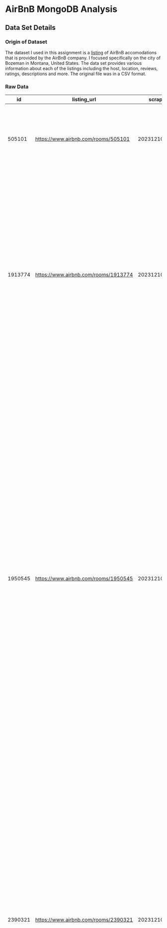 # AirBnB MongoDB Analysis

## Data Set Details

### Origin of Dataset
The dataset I used in this assignment is a [listing](https://insideairbnb.com/get-the-data/) of AirBnB accomodations that is provided by the AirBnB company. I focused specifically on the city of Bozeman in Montana, United States. The data set provides various information about each of the listings including the host, location, reviews, ratings, descriptions and more. The original file was in a CSV format.

### Raw Data
|id     |listing_url                         |scrape_id     |last_scraped|source     |name                                                         |description|neighborhood_overview                                                                                                                                                                                                                                                                                                                                                                                                                                                                                                                                                                                                                                                                                                                                                                                                                                                                                                                                                                                                                   |picture_url                                                                                                    |host_id |host_url                                  |host_name    |host_since|host_location    |host_about                                                                                                                                                                                                                                                                                                                                                                                                                                                                                                                                                                                                                                                                                                                                                                                                                                                                                                                                                                                                                                                                                                                                                                                                                                                                                                                                                                                                                                                                                                                                                                                                                                                                                                                                                                                                                                                                                                                                                                                                                                                                                                                                                                                                                                                                    |host_response_time|host_response_rate|host_acceptance_rate|host_is_superhost|host_thumbnail_url                                                                                                               |host_picture_url                                                                                                                    |host_neighbourhood|host_listings_count|host_total_listings_count|host_verifications              |host_has_profile_pic|host_identity_verified|neighbourhood                  |neighbourhood_cleansed|neighbourhood_group_cleansed|latitude|longitude |property_type       |room_type      |accommodates|bathrooms|bathrooms_text|bedrooms|beds|amenities|price  |minimum_nights|maximum_nights|minimum_minimum_nights|maximum_minimum_nights|minimum_maximum_nights|maximum_maximum_nights|minimum_nights_avg_ntm|maximum_nights_avg_ntm|calendar_updated|has_availability|availability_30|availability_60|availability_90|availability_365|calendar_last_scraped|number_of_reviews|number_of_reviews_ltm|number_of_reviews_l30d|first_review|last_review|review_scores_rating|review_scores_accuracy|review_scores_cleanliness|review_scores_checkin|review_scores_communication|review_scores_location|review_scores_value|license|instant_bookable|calculated_host_listings_count|calculated_host_listings_count_entire_homes|calculated_host_listings_count_private_rooms|calculated_host_listings_count_shared_rooms|reviews_per_month|
|-------|------------------------------------|--------------|------------|-----------|-------------------------------------------------------------|-----------|----------------------------------------------------------------------------------------------------------------------------------------------------------------------------------------------------------------------------------------------------------------------------------------------------------------------------------------------------------------------------------------------------------------------------------------------------------------------------------------------------------------------------------------------------------------------------------------------------------------------------------------------------------------------------------------------------------------------------------------------------------------------------------------------------------------------------------------------------------------------------------------------------------------------------------------------------------------------------------------------------------------------------------------|---------------------------------------------------------------------------------------------------------------|--------|------------------------------------------|-------------|----------|-----------------|------------------------------------------------------------------------------------------------------------------------------------------------------------------------------------------------------------------------------------------------------------------------------------------------------------------------------------------------------------------------------------------------------------------------------------------------------------------------------------------------------------------------------------------------------------------------------------------------------------------------------------------------------------------------------------------------------------------------------------------------------------------------------------------------------------------------------------------------------------------------------------------------------------------------------------------------------------------------------------------------------------------------------------------------------------------------------------------------------------------------------------------------------------------------------------------------------------------------------------------------------------------------------------------------------------------------------------------------------------------------------------------------------------------------------------------------------------------------------------------------------------------------------------------------------------------------------------------------------------------------------------------------------------------------------------------------------------------------------------------------------------------------------------------------------------------------------------------------------------------------------------------------------------------------------------------------------------------------------------------------------------------------------------------------------------------------------------------------------------------------------------------------------------------------------------------------------------------------------------------------------------------------------|------------------|------------------|--------------------|-----------------|---------------------------------------------------------------------------------------------------------------------------------|------------------------------------------------------------------------------------------------------------------------------------|------------------|-------------------|-------------------------|--------------------------------|--------------------|----------------------|-------------------------------|----------------------|----------------------------|--------|----------|--------------------|---------------|------------|---------|--------------|--------|----|---------|-------|--------------|--------------|----------------------|----------------------|----------------------|----------------------|----------------------|----------------------|----------------|----------------|---------------|---------------|---------------|----------------|---------------------|-----------------|---------------------|----------------------|------------|-----------|--------------------|----------------------|-------------------------|---------------------|---------------------------|----------------------|-------------------|-------|----------------|------------------------------|-------------------------------------------|--------------------------------------------|-------------------------------------------|-----------------|
|505101 |https://www.airbnb.com/rooms/505101 |20231210055146|2023-12-10  |city scrape|Home in Bozeman · ★4.97 · 2 bedrooms · 2 beds · 2 baths      |           |It is close to everything. Older neighborhood with mature trees, I think it is one of the nicest avenues in Bozeman.<br />*Lots of construction in the neighborhood summer of 2023 road North of our block, and house next door is being renovated.                                                                                                                                                                                                                                                                                                                                                                                                                                                                                                                                                                                                                                                                                                                                                                                     |https://a0.muscache.com/pictures/6561696/fd37ec8a_original.jpg                                                 |2490712 |https://www.airbnb.com/users/show/2490712 |Stacie       |2012-05-29|Bozeman, MT      | I love my home and love sharing it.                                                                                                                                                                                                                                                                                                                                                                                                                                                                                                                                                                                                                                                                                                                                                                                                                                                                                                                                                                                                                                                                                                                                                                                                                                                                                                                                                                                                                                                                                                                                                                                                                                                                                                                                                                                                                                                                                                                                                                                                                                                                                                                                                                                                                                          |within a few hours|100%              |100%                |t                |https://a0.muscache.com/im/pictures/user/c408e566-8584-4825-bb2f-5009d19259c4.jpg?aki_policy=profile_small                       |https://a0.muscache.com/im/pictures/user/c408e566-8584-4825-bb2f-5009d19259c4.jpg?aki_policy=profile_x_medium                       |                  |1                  |1                        |['email', 'phone']              |t                   |t                     |Bozeman, Montana, United States|Bozeman               |                            |45.67934|-111.04756|Entire home         |Entire home/apt|4           |         |2 baths       |        |2   |[]       |$160.00|3             |14            |3                     |3                     |14                    |14                    |3.0                   |14.0                  |                |t               |0              |0              |0              |0               |2023-12-10           |234              |33                   |1                     |2012-09-03  |2023-11-18 |4.97                |4.95                  |4.97                     |4.99                 |4.98                       |4.98                  |4.9                |       |f               |1                             |1                                          |0                                           |0                                          |1.71             |
|1913774|https://www.airbnb.com/rooms/1913774|20231210055146|2023-12-10  |city scrape|Guesthouse in Bozeman · ★4.97 · 1 bedroom · 1 bed · 1 bath   |           |                                                                                                                                                                                                                                                                                                                                                                                                                                                                                                                                                                                                                                                                                                                                                                                                                                                                                                                                                                                                                                        |https://a0.muscache.com/pictures/9048a384-f2a5-408c-9f89-c2a9f9f87381.jpg                                      |9892898 |https://www.airbnb.com/users/show/9892898 |Brian        |2013-11-08|Bozeman, MT      |I'm a born and raised Montanan. I've done some traveling around the world and I just couldn't leave "The Last Best Place". I am a designer at A&E Design, a local Architecture and Design Firm.   I live in the main house of the property with my black lab mix 'River'.  We spend a lot of our time outside on the river, slopes, hunting, camping, or hanging out in Historic Downtown Bozeman.   We look forward to accommodating you and your adventure to this great town.                                                                                                                                                                                                                                                                                                                                                                                                                                                                                                                                                                                                                                                                                                                                                                                                                                                                                                                                                                                                                                                                                                                                                                                                                                                                                                                                                                                                                                                                                                                                                                                                                                                                                                                                                                                              |within an hour    |100%              |100%                |t                |https://a0.muscache.com/im/pictures/user/0c0127f3-b094-4e00-9475-856b88234808.jpg?aki_policy=profile_small                       |https://a0.muscache.com/im/pictures/user/0c0127f3-b094-4e00-9475-856b88234808.jpg?aki_policy=profile_x_medium                       |                  |1                  |1                        |['email', 'phone', 'work_email']|t                   |t                     |                               |Bozeman               |                            |45.68422|-111.03839|Entire guesthouse   |Entire home/apt|2           |         |1 bath        |        |1   |[]       |$139.00|3             |1125          |2                     |3                     |1125                  |1125                  |2.7                   |1125.0                |                |t               |0              |0              |0              |0               |2023-12-10           |454              |74                   |3                     |2013-11-22  |2023-12-02 |4.97                |4.98                  |4.96                     |4.99                 |4.99                       |4.92                  |4.94               |       |f               |1                             |1                                          |0                                           |0                                          |3.71             |
|1950545|https://www.airbnb.com/rooms/1950545|20231210055146|2023-12-10  |city scrape|Home in Bozeman · ★4.74 · 1 bedroom · 2 beds · 1.5 baths     |           |This is a great neighborhood - it's a nice, short, walk to downtown or a number of neighborhood attractions such as an excellent Italian bakery and coffee shop.  Great atmosphere and high quality offerings!                                                                                                                                                                                                                                                                                                                                                                                                                                                                                                                                                                                                                                                                                                                                                                                                                          |https://a0.muscache.com/pictures/prohost-api/Hosting-1950545/original/7bb592c9-fd9a-4425-ad37-ebb956a93a4b.jpeg|8224408 |https://www.airbnb.com/users/show/8224408 |Paul         |2013-08-17|Bozeman, MT      |I started Bozeman Cottage Vacation Rentals in 1998 which has now grown to 17 properties, mostly within walking distance from downtown Bozeman. I also work in renewable energy - solar thermal, permaculture, electric bikes, and biofuels - and strive to keep Bozeman Cottage low impact.  I stock the houses with non-toxic body products and cleaners, and are as efficient as possible with heating and cooling.  I also run a bicycle rental business so you can easily and affordably see Bozeman on 2-wheels!  Note: I manage a few different guest houses and reviews are shown collectively for all places. The few reservations that had to be cancelled over the years were mostly due to date conflicts when calendars failed to update automatically. The July 2016 reservation was cancelled when the guests revealed that they had two cats after using autobook, for which Airbnb charged me 100, so unfortunately I no longer use autobook.                                                                                                                                                                                                                                                                                                                                                                                                                                                                                                                                                                                                                                                                                                                                                                                                                                                                                                                                                                                                                                                                                                                                                                                                                                                                                                                 |within an hour    |100%              |100%                |t                |https://a0.muscache.com/im/pictures/user/f9efc11c-1d61-4d59-9536-629dd2ddd084.jpg?aki_policy=profile_small                       |https://a0.muscache.com/im/pictures/user/f9efc11c-1d61-4d59-9536-629dd2ddd084.jpg?aki_policy=profile_x_medium                       |                  |24                 |36                       |['email', 'phone']              |t                   |t                     |Bozeman, Montana, United States|Bozeman               |                            |45.68563|-111.03118|Entire home         |Entire home/apt|4           |         |1.5 baths     |        |2   |[]       |$198.00|3             |30            |4                     |7                     |30                    |30                    |4.9                   |30.0                  |                |t               |30             |53             |75             |332             |2023-12-10           |35               |2                    |0                     |2014-05-27  |2023-09-02 |4.74                |4.89                  |4.8                      |4.94                 |4.97                       |4.97                  |4.68               |       |f               |22                            |22                                         |0                                           |0                                          |0.30             |
|2390321|https://www.airbnb.com/rooms/2390321|20231210055146|2023-12-10  |city scrape|Rental unit in Bozeman · ★4.95 · 1 bedroom · 1 bed · 1 bath  |           |I love that it is 2 blocks from the heart of downtown Bozeman where you will find a wonderful assortment of shops, restaurants, the city library, walking trails, and a park. A walking trail start just 1 block south that will take you by fields, wooded areas, creeks, and  a duck pond.  It is four blocks to the city library and one block to Bogert Park and the outdoor city pool.  Being a native of this area, I will be able to help you match your preferences regarding restaurants, activities, etc. to the huge array of options.  <br /><br />Bozeman and the surrounding area has so much to offer:  1.5 hours to Yellowstone Park, unending hiking and cross country ski trails, two top notch downhill ski areas with a total of 24 lifts and 222 named runs, world class fishing, golfing, everything from amazing sushi to one of the best steaks you will ever eat, great little shops with unique items, amazing chocolates and caramels made locally, the best shoe store ever, majestic mountains all around a|https://a0.muscache.com/pictures/31808170/767c0192_original.jpg                                                |7849959 |https://www.airbnb.com/users/show/7849959 |Irene        |2013-07-31|Bozeman, MT      |I have lived in or near Bozeman all of my life.  I purchased this home several years ago and raised my three children here and now that they are off on their own adventures, I would love to share this home with you and all this amazing area has to offer.                                                                                                                                                                                                                                                                                                                                                                                                                                                                                                                                                                                                                                                                                                                                                                                                                                                                                                                                                                                                                                                                                                                                                                                                                                                                                                                                                                                                                                                                                                                                                                                                                                                                                                                                                                                                                                                                                                                                                                                                                |within an hour    |100%              |100%                |f                |https://a0.muscache.com/im/users/7849959/profile_pic/1392311847/original.jpg?aki_policy=profile_small                            |https://a0.muscache.com/im/users/7849959/profile_pic/1392311847/original.jpg?aki_policy=profile_x_medium                            |                  |2                  |2                        |['email', 'phone']              |t                   |f                     |Bozeman, Montana, United States|Bozeman               |                            |45.67434|-111.0333 |Entire rental unit  |Entire home/apt|2           |         |1 bath        |        |1   |[]       |$150.00|3             |3             |3                     |3                     |3                     |3                     |3.0                   |3.0                   |                |t               |27             |54             |81             |170             |2023-12-10           |44               |4                    |1                     |2016-05-09  |2023-11-12 |4.95                |5.0                   |5.0                      |5.0                  |4.98                       |5.0                   |4.7                |       |t               |2                             |2                                          |0                                           |0                                          |0.48             |
|2536175|https://www.airbnb.com/rooms/2536175|20231210055146|2023-12-10  |city scrape|Home in Bozeman · ★4.77 · 3 bedrooms · 3 beds · 2 baths      |           |Great neighborhood, close to parks, campus, great restaurants and bars! Quiet, yet centrally located. If you're planning on staying in town there is no need to rent a car.                                                                                                                                                                                                                                                                                                                                                                                                                                                                                                                                                                                                                                                                                                                                                                                                                                                             |https://a0.muscache.com/pictures/85225380/273d21ea_original.jpg                                                |8287259 |https://www.airbnb.com/users/show/8287259 |Kris And Alex|2013-08-20|Livingston, MT   |We have been traveling with Airbnb for the past 6 years and have been hosts ourselves for the past 4. We love the experience of staying in a home and getting familiar with a neighborhood when we travel and we are happy to pass that experience along to our guests.  We reside in Livingston, Montana where we spend our free time floating the rivers, fishing and camping in the summers and skiing at nearby Bridger Bowl in the winter.  We prefer our privacy and independence when we travel but are always open to local tips and suggestions and we are happy to give you the same when you come to Montana. We are both local business owners who have a combined 30+ years in the area. We are more than happy to share any knowledge of the area that we have with you. Please ask!                                                                                                                                                                                                                                                                                                                                                                                                                                                                                                                                                                                                                                                                                                                                                                                                                                                                                                                                                                                                                                                                                                                                                                                                                                                                                                                                                                                                                                                                            |within an hour    |100%              |97%                 |f                |https://a0.muscache.com/im/pictures/user/9fc2f024-55fa-4a30-9d0c-8bf1afb012e2.jpg?aki_policy=profile_small                       |https://a0.muscache.com/im/pictures/user/9fc2f024-55fa-4a30-9d0c-8bf1afb012e2.jpg?aki_policy=profile_x_medium                       |                  |2                  |2                        |['email', 'phone']              |t                   |t                     |Bozeman, Montana, United States|Bozeman               |                            |45.66473|-111.03977|Entire home         |Entire home/apt|6           |         |2 baths       |        |3   |[]       |$160.00|3             |31            |3                     |3                     |31                    |31                    |3.0                   |31.0                  |                |t               |0              |0              |0              |0               |2023-12-10           |271              |33                   |3                     |2014-07-01  |2023-11-25 |4.77                |4.87                  |4.75                     |4.91                 |4.83                       |4.88                  |4.72               |       |f               |1                             |1                                          |0                                           |0                                          |2.36             |
|2839082|https://www.airbnb.com/rooms/2839082|20231210055146|2023-12-10  |city scrape|Home in Bozeman · ★4.97 · 2 bedrooms · 2 beds · 1 bath       |           |Walking distance to downtown, Petes hill, Bogart park farmers market and ice rink. Both Koch and Lindley are not through streets making this quite but still in the heart of downtown. Wonderful neighbors with a true sense of community                                                                                                                                                                                                                                                                                                                                                                                                                                                                                                                                                                                                                                                                                                                                                                                               |https://a0.muscache.com/pictures/61289180-8ba0-4dcb-8800-f81712c5dd58.jpg                                      |1577112 |https://www.airbnb.com/users/show/1577112 |Zack         |2012-01-07|Bozeman, MT      |I'm originally from Colorado and calling Bozeman Montana my home for the last 16 years.  My passions are skiing, fishing, camping, biking, live music and anything outdoors.  I am happy to share my home with respectful guest. The community here is amazing and I hope you get a taste of the quite, old bozeman.  I hope the location and space of my house serves as a home base for your time in Montana.                                                                                                                                                                                                                                                                                                                                                                                                                                                                                                                                                                                                                                                                                                                                                                                                                                                                                                                                                                                                                                                                                                                                                                                                                                                                                                                                                                                                                                                                                                                                                                                                                                                                                                                                                                                                                                                               |N/A               |N/A               |67%                 |f                |https://a0.muscache.com/im/pictures/user/ca568c93-83e7-4de2-970f-5cb184fc2cec.jpg?aki_policy=profile_small                       |https://a0.muscache.com/im/pictures/user/ca568c93-83e7-4de2-970f-5cb184fc2cec.jpg?aki_policy=profile_x_medium                       |                  |1                  |1                        |['email', 'phone']              |t                   |t                     |Bozeman, Montana, United States|Bozeman               |                            |45.6757 |-111.03284|Entire home         |Entire home/apt|4           |         |1 bath        |        |2   |[]       |$650.00|3             |55            |3                     |3                     |55                    |55                    |3.0                   |55.0                  |                |t               |0              |0              |0              |0               |2023-12-10           |66               |3                    |0                     |2015-12-16  |2023-08-22 |4.97                |4.94                  |4.99                     |4.98                 |5.0                        |5.0                   |4.73               |       |f               |1                             |1                                          |0                                           |0                                          |0.68             |
|2968623|https://www.airbnb.com/rooms/2968623|20231210055146|2023-12-10  |city scrape|Guesthouse in Bozeman · ★4.94 · 1 bedroom · 1 bed · 1 bath   |           |At the cottage you are a few blocks from MSU campus, Joe's Parkway Grocery, Pickle Barrel sandwiches AND Ice Cream shop, 2 coffee shops, and the AWESOME Columbo Pizza place. Neighborhood parks - Cooper Park and Southside Park- are also a few blocks away.                                                                                                                                                                                                                                                                                                                                                                                                                                                                                                                                                                                                                                                                                                                                                                          |https://a0.muscache.com/pictures/miso/Hosting-2968623/original/4ff94439-0639-42a4-821f-524006c1116e.jpeg       |15146634|https://www.airbnb.com/users/show/15146634|Frances      |2014-05-05|Bozeman, MT      |I am a mother of 2 who enjoys to cook and play outside. I love my neighborhood and would not want to live anywhere else in Bozeman- and trust me I have looked but this is the place for me!  Both my husband and I are from the East coast and travel back as often as possible.  I love the warm season here and my husband loves the cold-you will get plenty of input from us if you need suggestions on what to do.                                                                                                                                                                                                                                                                                                                                                                                                                                                                                                                                                                                                                                                                                                                                                                                                                                                                                                                                                                                                                                                                                                                                                                                                                                                                                                                                                                                                                                                                                                                                                                                                                                                                                                                                                                                                                                                      |within an hour    |100%              |77%                 |t                |https://a0.muscache.com/im/pictures/user/f58665cd-b17c-4580-9b1a-c2ac4e4b4c83.jpg?aki_policy=profile_small                       |https://a0.muscache.com/im/pictures/user/f58665cd-b17c-4580-9b1a-c2ac4e4b4c83.jpg?aki_policy=profile_x_medium                       |                  |2                  |2                        |['email', 'phone']              |t                   |t                     |Bozeman, Montana, United States|Bozeman               |                            |45.67241|-111.04913|Entire guesthouse   |Entire home/apt|4           |         |1 bath        |        |1   |[]       |$125.00|2             |1125          |2                     |2                     |1125                  |1125                  |2.0                   |1125.0                |                |t               |9              |33             |33             |93              |2023-12-10           |175              |11                   |0                     |2015-07-22  |2023-10-23 |4.94                |4.94                  |4.82                     |4.98                 |4.98                       |4.94                  |4.88               |       |f               |1                             |1                                          |0                                           |0                                          |1.71             |
|3372306|https://www.airbnb.com/rooms/3372306|20231210055146|2023-12-10  |city scrape|Home in Bozeman · ★4.88 · 2 bedrooms · 2 beds · 1 bath       |           |Great location! Only a few blocks walking distance to Main Street. I'd be happy to give you restaurant, bar and cafe recommendations. Bridger Bowl ski resort is 15 miles up the road, and Big Sky ski resort is about an hour away. Lots of hiking, biking and rivers to enjoy around Bozeman. The north entrance to Yellowstone National Park is around 1 1/2 hours away.                                                                                                                                                                                                                                                                                                                                                                                                                                                                                                                                                                                                                                                             |https://a0.muscache.com/pictures/miso/Hosting-3372306/original/d4d26f47-c4f6-4bda-9b6d-0e35e5a48dd7.jpeg       |190138  |https://www.airbnb.com/users/show/190138  |Anna         |2010-08-03|San Francisco, CA|Avid cyclist, horse rider and skier. Favorite travel destinations: Costa Rica, Scandinavia, France, Italy, and the Rocky Mountains.                                                                                                                                                                                                                                                                                                                                                                                                                                                                                                                                                                                                                                                                                                                                                                                                                                                                                                                                                                                                                                                                                                                                                                                                                                                                                                                                                                                                                                                                                                                                                                                                                                                                                                                                                                                                                                                                                                                                                                                                                                                                                                                                           |N/A               |N/A               |100%                |f                |https://a0.muscache.com/im/users/190138/profile_pic/1403222766/original.jpg?aki_policy=profile_small                             |https://a0.muscache.com/im/users/190138/profile_pic/1403222766/original.jpg?aki_policy=profile_x_medium                             |Ashbury Heights   |2                  |3                        |['email', 'phone']              |t                   |t                     |Bozeman, Montana, United States|Bozeman               |                            |45.68444|-111.04357|Entire home         |Entire home/apt|4           |         |1 bath        |        |2   |[]       |$199.00|30            |1125          |28                    |30                    |1125                  |1125                  |29.8                  |1125.0                |                |t               |0              |0              |0              |213             |2023-12-10           |67               |0                    |0                     |2014-09-13  |2019-05-27 |4.88                |4.99                  |4.91                     |4.95                 |4.97                       |4.97                  |4.88               |       |f               |1                             |1                                          |0                                           |0                                          |0.60             |
|4008507|https://www.airbnb.com/rooms/4008507|20231210055146|2023-12-10  |city scrape|Guest suite in Bozeman · ★4.99 · 1 bedroom · 2 beds · 1 bath |           |The Southside of Bozeman is the main historic district. It is composed of safe, and friendly neighborhoods lined with mature trees, and an eclectic array of architecture. From our home, it is only a few minute walk to MSU, a short bike ride or walk to the historic downtown. And just two blocks from our home is Bozeman's Southside Park, with a play ground for kids, plus tennis/pickle ball courts, and in the winter,  an ice skating rink.                                                                                                                                                                                                                                                                                                                                                                                                                                                                                                                                                                                 |https://a0.muscache.com/pictures/50407833/6450630b_original.jpg                                                |20738079|https://www.airbnb.com/users/show/20738079|Lori         |2014-08-30|Bozeman, MT      |We found our home with a promise of rhubarb pies . . .   Here is the back story to that rather strange sounding statement. My husband is from Alaska but went to dental school in San Francisco, where we met. He knew he had to get back to the mountains - so we spent the late 1990's searching for our "forever" college/mountain town. Our first visit to Bozeman and we knew it would be our future community - but the search for the "forever" home proved more difficult.   Eventually, we placed notes on the doors of our favorite Bozeman homes, promising 20 years of rhubarb pies to anyone who led us to our forever home. Jane, the sweet grandmother who owned this 1920's  former sorority house responded, saying she had a rhubarb plant in the backyard and wanted to sell to a young family who would take good care of the place - and the rest is history.   The summer of 2020 we will deliver our 20th rhubarb pie to Jane!   Here are a few other details you might want to know about your potential host (Website hidden by Airbnb) taught culture related courses (e.g. "The Cultural Dimensions of International Business" & "Film, Photos & Culture: A Global Perspective") at Montana State University for about 15 years until I retired in 2020. My husband, Scott, daughter, Sumner and I were part-time ski instructors at Big Sky in the past, but now just ski for fun.  Scott is an avid bike rider, and even completed the 2,500+ mile "Great Divide Mountain Bike Ride" in the fall of 2016. Which means he rode from Banff, Canada to Mexico, on a mountain bike. He did it over a series of week-long segments - camping out along the way. When he is not riding he works doing dentistry here in Bozeman.   Sumner studied "Global Health & Education" at Colorado College, and graduated in 2018. She nordic and Alpine skis, runs and climbs and is now in medical school at the University of Washington.   Sumner's pup, Magnolia is a Bernedoodle. She is very friendly - but a bit shy at first.  She might bark - and also wag her tail - the 1st time she see's you but once you've been introduced she warms up quickly.  We are looking forward to hosting you, and hope you have a great experience here in Bozeman! |within an hour    |100%              |100%                |t                |https://a0.muscache.com/im/users/20738079/profile_pic/1434177122/original.jpg?aki_policy=profile_small                           |https://a0.muscache.com/im/users/20738079/profile_pic/1434177122/original.jpg?aki_policy=profile_x_medium                           |                  |1                  |2                        |['email', 'phone', 'work_email']|t                   |t                     |Bozeman, Montana, United States|Bozeman               |                            |45.66932|-111.04256|Entire guest suite  |Entire home/apt|3           |         |1 bath        |        |2   |[]       |$194.00|1             |1125          |1                     |1                     |1125                  |1125                  |1.0                   |1125.0                |                |t               |0              |0              |0              |0               |2023-12-10           |223              |46                   |2                     |2015-06-14  |2023-12-03 |4.99                |5.0                   |4.97                     |5.0                  |4.99                       |5.0                   |4.94               |       |f               |1                             |1                                          |0                                           |0                                          |2.16             |
|4116964|https://www.airbnb.com/rooms/4116964|20231210055146|2023-12-10  |city scrape|Home in Bozeman · ★4.86 · 1 bedroom · 2 beds · 1 private bath|           |Our house is surrounded by some great trails that hook up with fun xc skiing courses and also great for biking, walking and running. <br />-Great views. <br />-Our neighborhood is affectionately called the “Tree Streets” where most of the trees are bigger than the homes.                                                                                                                                                                                                                                                                                                                                                                                                                                                                                                                                                                                                                                                                                                                                                         |https://a0.muscache.com/pictures/51756766/cbf3caa7_original.jpg                                                |7722453 |https://www.airbnb.com/users/show/7722453 |Rachel       |2013-07-25|Bozeman, MT      |I’ve been enjoying the MAGICAL  outdoors from the mountains to the ocean all of my life.   Bozeman usually has beautiful weather, with too many summer activities to list from biking hiking kitesurfing you name it!…winter skiing both downhill + xc are some of the best in the world. The fishing is phenomenal, the people amazingly friendly + the town of Bozeman has so much to offer..Come play in the outdoors!  Happy to make some great suggestions!                                                                                                                                                                                                                                                                                                                                                                                                                                                                                                                                                                                                                                                                                                                                                                                                                                                                                                                                                                                                                                                                                                                                                                                                                                                                                                                                                                                                                                                                                                                                                                                                                                                                                                                                                                                                              |N/A               |N/A               |100%                |t                |https://a0.muscache.com/im/pictures/user/User-7722453/original/049e9f5d-b968-485b-be3c-de0dc93eb321.jpeg?aki_policy=profile_small|https://a0.muscache.com/im/pictures/user/User-7722453/original/049e9f5d-b968-485b-be3c-de0dc93eb321.jpeg?aki_policy=profile_x_medium|                  |3                  |6                        |['email', 'phone']              |t                   |t                     |Bozeman, Montana, United States|Bozeman               |                            |45.65921|-111.01598|Private room in home|Private room   |1           |         |1 private bath|        |2   |[]       |$91.00 |5             |20            |5                     |5                     |1125                  |1125                  |5.0                   |1125.0                |                |t               |30             |60             |89             |89              |2023-12-10           |70               |2                    |0                     |2014-10-08  |2023-05-31 |4.86                |4.94                  |4.91                     |4.9                  |4.87                       |4.97                  |4.9                |       |f               |3                             |1                                          |2                                           |0                                          |0.63             |
|4134363|https://www.airbnb.com/rooms/4134363|20231210055146|2023-12-10  |city scrape|Place to stay in Bozeman · ★4.92 · 1 bedroom · 2 beds · 1 bath|           |We think our neighborhood is the nicest in Bozeman. Here is where you will find most of the town's historic homes, including the Story Mansion just one block away. There is a wonderful, friendly atmosphere with a mix of locals, transplant families, and university students who all live in Bozeman for the amazing quality of life and accessibility to the incredible array of outdoor activities and beauty. MSU and downtown are each less than 10 minutes by foot. Hiking and biking trails are close by.                                                                                                                                                                                                                                                                                                                                                                                                                                                                                                                     |https://a0.muscache.com/pictures/miso/Hosting-4134363/original/02b0cbb6-3f42-4a61-9a18-c0f55c35bd48.jpeg       |21447984|https://www.airbnb.com/users/show/21447984|Sharon       |2014-09-17|Bozeman, MT      |I have had my home and cottage in Bozeman for over 20 years. During that time our family lived abroad in Lugano, Switzerland, and then Surrey, England for over 9 years, returning to our home once or twice a year to stay in touch with lovely Bozeman and our wonderful local friends. We are originally from Connecticut and have lots of family there that we visit regularly. I’ve been back in Bozeman full time for about 8 years and love all the many activities MT has to offer including skiing, snow shoeing, hiking, cycling, camping, tennis, pickleball, yoga  and so much more.   I have two sons, one who graduated from the US Naval Academy Annapolis and is now a Marine Officer stationed at Camp Lejeune in North Carolina. The other graduated from University College London, England Medical School and is currently working as a doctor in London and is a competitive rower.   I’m busy managing my rental properties located on the edge of the MSU campus and our lovely Yellow Dogs guest Cottage along with working as a Property Manager for others.   Our Yellow Dogs are named Rumo & Tater.  You will occasionally see them playing and chasing balls in the fenced in backyard.                                                                                                                                                                                                                                                                                                                                                                                                                                                                                                                                                                                                                                                                                                                                                                                                                                                                                                                                                                                                                                                          |within an hour    |100%              |95%                 |t                |https://a0.muscache.com/im/pictures/user/ada6c22f-fdc9-447e-99f8-c1adb5ff0937.jpg?aki_policy=profile_small                       |https://a0.muscache.com/im/pictures/user/ada6c22f-fdc9-447e-99f8-c1adb5ff0937.jpg?aki_policy=profile_x_medium                       |                  |3                  |3                        |['email', 'phone']              |t                   |t                     |Bozeman, Montana, United States|Bozeman               |                            |45.67114|-111.04041|Entire place        |Entire home/apt|3           |         |1 bath        |        |2   |[]       |$265.00|4             |120           |4                     |4                     |1125                  |1125                  |4.0                   |1125.0                |                |t               |30             |60             |90             |179             |2023-12-10           |87               |7                    |0                     |2014-11-15  |2023-10-17 |4.92                |4.85                  |4.93                     |4.99                 |5.0                        |4.96                  |4.87               |       |f               |3                             |3                                          |0                                           |0                                          |0.79             |
|4407200|https://www.airbnb.com/rooms/4407200|20231210055146|2023-12-10  |city scrape|Townhouse in Bozeman · ★4.67 · 3 bedrooms · 5 beds · 2 baths |           |On the golf course and ski/in/out for Nordic Skiing. Nice trails on the golf course!                                                                                                                                                                                                                                                                                                                                                                                                                                                                                                                                                                                                                                                                                                                                                                                                                                                                                                                                                    |https://a0.muscache.com/pictures/55353052/ff8d5641_original.jpg                                                |22877888|https://www.airbnb.com/users/show/22877888|Shaun & Nathalie|2014-10-23|Bozeman, MT      | Our story is pretty unusual, one Hawaiian girl living on Maui met this cowboy from Montana and they got married...                                                                                                                                                                                                                                                                                                                                                                                                                                                                                                                                                                                                                                                                                                                                                                                                                                                                                                                                                                                                                                                                                                                                                                                                                                                                                                                                                                                                                                                                                                                                                                                                                                                                                                                                                                                                                                                                                                                                                                                                                                                                                                                                                           |within an hour    |100%              |92%                 |f                |https://a0.muscache.com/im/users/22877888/profile_pic/1416678351/original.jpg?aki_policy=profile_small                           |https://a0.muscache.com/im/users/22877888/profile_pic/1416678351/original.jpg?aki_policy=profile_x_medium                           |                  |2                  |7                        |['email', 'phone']              |t                   |f                     |Bozeman, Montana, United States|Bozeman               |                            |45.73038|-111.06779|Entire townhouse    |Entire home/apt|7           |         |2 baths       |        |5   |[]       |$213.00|2             |1125          |2                     |2                     |1125                  |1125                  |2.0                   |1125.0                |                |t               |0              |0              |0              |0               |2023-12-10           |146              |17                   |0                     |2014-11-16  |2023-10-23 |4.67                |4.75                  |4.65                     |4.87                 |4.69                       |4.83                  |4.67               |       |t               |1                             |1                                          |0                                           |0                                          |1.32             |
|4778710|https://www.airbnb.com/rooms/4778710|20231210055146|2023-12-10  |previous scrape|Home in Bozeman · 3 bedrooms · 2 beds · 2 baths              |           |This is a very family friendly neighborhood with walking trails throughout. Harvest Creek  is  known for it's convenient location,  pristine  houses,  manicured lawns, trees & walking trails.                                                                                                                                                                                                                                                                                                                                                                                                                                                                                                                                                                                                                                                                                                                                                                                                                                         |https://a0.muscache.com/pictures/60005791/71490f69_original.jpg                                                |14101343|https://www.airbnb.com/users/show/14101343|Steve & Ellie|2014-04-09|Destin, FL       |My husband and I are an active retired couple that enjoy traveling & doing primarily "staycations".  We  decided two years into retirement instead of staying in (Hidden by Airbnb) ’s to turn houses we purchased in Bozeman, Montana (our favorite place)  and Columbia , Missouri into (Hidden by Airbnb) ’s.  We love the lifestyle of living close to our families who are in different states and then renting our houses to people that need short term rentals.  We set our houses up with our guests in mind which simplifies and streamlines our living as well. We have met absolutely wonderful people along this 10 year journey and love the lifestyle. We enjoy hiking, biking, kayaking, fishing, watercolor and most of all hanging out with family.  We try to live by the motto  "treat others as you would have them treat you" and generally all else falls in place.                                                                                                                                                                                                                                                                                                                                                                                                                                                                                                                                                                                                                                                                                                                                                                                                                                                                                                                                                                                                                                                                                                                                                                                                                                                                                                                                                                                    |N/A               |N/A               |0%                  |f                |https://a0.muscache.com/im/users/14101343/profile_pic/1418152053/original.jpg?aki_policy=profile_small                           |https://a0.muscache.com/im/users/14101343/profile_pic/1418152053/original.jpg?aki_policy=profile_x_medium                           |                  |2                  |9                        |['email', 'phone']              |t                   |t                     |Bozeman, Montana, United States|Bozeman               |                            |45.68605|-111.07734|Entire home         |Entire home/apt|4           |         |2 baths       |        |2   |[]       |$139.00|3             |182           |3                     |3                     |182                   |182                   |3.0                   |182.0                 |                |t               |1              |1              |1              |1               |2023-12-10           |0                |0                    |0                     |            |           |                    |                      |                         |                     |                           |                      |                   |       |f               |1                             |1                                          |0                                           |0                                          |                 |
|6662056|https://www.airbnb.com/rooms/6662056|20231210055146|2023-12-10  |city scrape|Home in Bozeman · ★4.82 · 4 bedrooms · 5 beds · 2.5 baths    |           |Whether you are an outdoor enthusiast, enjoy strolling the historic street of downtown Bozeman or visiting the Gallatin Valley on business - this is your home away from home.  You will be within walking distance to the thriving downtown area with many restaurants, coffee shops, salons, boutiques, cultural venues, Montana State University,and the world famous Museum of the Rockies.  There are miles of hiking, biking, and cross country trails located just blocks away. Recreation begins with the breathtaking views of the Bridger Mountains and Hyalite Recreation Area that are displayed out of the dinning and living room windows.  Burke Park,  40 acres of non fenced beauty where endless miles of trails weave through, is right around the corner.  This area features Peet's Hill which is a great place to close the day out watching the sunset with views of Bozeman.   Single track trails continue across Highland Blvd and follow Kagy Road to ‘Painted Hills Trail’.  <br /> Within minutes from this|https://a0.muscache.com/pictures/84000631/402c80de_original.jpg                                                |34871220|https://www.airbnb.com/users/show/34871220|Ehson        |2015-06-02|Bozeman, MT      |State licensed property manager.                                                                                                                                                                                                                                                                                                                                                                                                                                                                                                                                                                                                                                                                                                                                                                                                                                                                                                                                                                                                                                                                                                                                                                                                                                                                                                                                                                                                                                                                                                                                                                                                                                                                                                                                                                                                                                                                                                                                                                                                                                                                                                                                                                                                                                              |within a few hours|100%              |100%                |f                |https://a0.muscache.com/im/pictures/user/c0d5696f-01e3-47ab-a65a-083942afd0b0.jpg?aki_policy=profile_small                       |https://a0.muscache.com/im/pictures/user/c0d5696f-01e3-47ab-a65a-083942afd0b0.jpg?aki_policy=profile_x_medium                       |                  |1                  |1                        |['email', 'phone']              |t                   |f                     |Bozeman, Montana, United States|Bozeman               |                            |45.65955|-111.02278|Entire home         |Entire home/apt|8           |         |2.5 baths     |        |5   |[]       |$349.00|3             |1125          |3                     |3                     |1125                  |1125                  |3.0                   |1125.0                |                |t               |10             |31             |57             |328             |2023-12-10           |159              |17                   |0                     |2015-08-18  |2023-09-24 |4.82                |4.89                  |4.77                     |4.87                 |4.86                       |4.84                  |4.75               |       |f               |1                             |1                                          |0                                           |0                                          |1.57             |
|6783856|https://www.airbnb.com/rooms/6783856|20231210055146|2023-12-10  |city scrape|Townhouse in Bozeman · ★4.93 · 2 bedrooms · 2 beds · 2 baths |           |My townhouse is located is a quiet and secluded section on the West side of Bozeman.  The home is surrounded by large mature trees that draw many birds. The neighbors are friendly and helpful but respect privacy.                                                                                                                                                                                                                                                                                                                                                                                                                                                                                                                                                                                                                                                                                                                                                                                                                    |https://a0.muscache.com/pictures/87523423/d46e9b1f_original.jpg                                                |35514344|https://www.airbnb.com/users/show/35514344|Janette      |2015-06-10|Bozeman, MT      |Living BIG. Brave, Intentional and Grateful. That is my life motto.  I love exploring nature, hiking, viewing art, cooking and enjoying the company of good friends.  Bozeman is a great connection to all my loves.  Becoming an Airbnb host was a  venture that began after purchasing an R-Pod camper named Grace.  A way to experience new sights and new experiences. So when I am not in the peaceful surroundings of my townhouse, you will find me and Gerty, my 11 pound Brussels Griffon, enjoying the solitude of the mountains just outside the steps of Grace.                                                                                                                                                                                                                                                                                                                                                                                                                                                                                                                                                                                                                                                                                                                                                                                                                                                                                                                                                                                                                                                                                                                                                                                                                                                                                                                                                                                                                                                                                                                                                                                                                                                                                                   |N/A               |N/A               |100%                |f                |https://a0.muscache.com/im/users/35514344/profile_pic/1433990716/original.jpg?aki_policy=profile_small                           |https://a0.muscache.com/im/users/35514344/profile_pic/1433990716/original.jpg?aki_policy=profile_x_medium                           |                  |1                  |2                        |['email', 'phone']              |t                   |t                     |Bozeman, Montana, United States|Bozeman               |                            |45.679  |-111.08748|Entire townhouse    |Entire home/apt|2           |         |2 baths       |        |2   |[]       |$250.00|28            |1125          |28                    |28                    |1125                  |1125                  |28.0                  |1125.0                |                |t               |0              |0              |0              |199             |2023-12-10           |15               |0                    |0                     |2015-06-17  |2021-03-07 |4.93                |5.0                   |5.0                      |5.0                  |5.0                        |4.85                  |4.92               |       |f               |1                             |1                                          |0                                           |0                                          |0.15             |
|6800497|https://www.airbnb.com/rooms/6800497|20231210055146|2023-12-10  |city scrape|Guesthouse in Bozeman · ★4.92 · 1 bedroom · 3 beds · 1 bath  |           |The main house was built in 1880 and remodeled extensively in 2003.  Your suite was new construction in 2003.  Originally the site of one of Bozeman's blacksmith shops, the property is in the historic district just one block from Main street.  The location offers a perfect balance of proximity and privacy.  Just far enough off of Main for tranquility but only a minute or two walk to the heart of Downtown.  Go for breakfast at family oriented Overeasy or the hip Nova Cafe.  Or show up early for biscuits and gravy at the Western Cafe where ranchers, bankers and everyone in between have met over coffee for generations.                                                                                                                                                                                                                                                                                                                                                                                         |https://a0.muscache.com/pictures/d9005ced-3b04-464b-93e2-0b053b44b1e3.jpg                                      |16264310|https://www.airbnb.com/users/show/16264310|Kent         |2014-06-02|Bozeman, MT      |In our 70's, my wife Linda are retired from 45 year-long careers in outdoor pursuits and adventure travel.  We have been hosting since 2016.  From 1975 to 2015 we pioneered educational and adventure travel to Baja California (whale watching, sea kayaking, natural history)  China, Tibet, Argentina, Mongolia, and Uruguay on horseback.      We pay our cleaners more than $30 per hour.                                                                                                                                                                                                                                                                                                                                                                                                                                                                                                                                                                                                                                                                                                                                                                                                                                                                                                                                                                                                                                                                                                                                                                                                                                                                                                                                                                                                                                                                                                                                                                                                                                                                                                                                                                                                                                                                               |within an hour    |100%              |100%                |t                |https://a0.muscache.com/im/pictures/user/1c1df38a-1ed2-4d09-9e71-ba93e02210b8.jpg?aki_policy=profile_small                       |https://a0.muscache.com/im/pictures/user/1c1df38a-1ed2-4d09-9e71-ba93e02210b8.jpg?aki_policy=profile_x_medium                       |                  |1                  |1                        |['email', 'phone']              |t                   |t                     |Bozeman, Montana, United States|Bozeman               |                            |45.67712|-111.03485|Entire guesthouse   |Entire home/apt|4           |         |1 bath        |        |3   |[]       |$135.00|2             |1125          |2                     |2                     |1125                  |1125                  |2.0                   |1125.0                |                |t               |27             |57             |81             |347             |2023-12-10           |333              |34                   |0                     |2015-12-31  |2023-10-29 |4.92                |4.94                  |4.85                     |4.98                 |4.97                       |4.98                  |4.82               |       |f               |1                             |1                                          |0                                           |0                                          |3.44             |
|6881306|https://www.airbnb.com/rooms/6881306|20231210055146|2023-12-10  |city scrape|Rental unit in Bozeman · ★4.84 · 1 bedroom · 1 bed · 1 bath  |           |The neighborhood is part of the historic overlay district and is a mix of residential and business with lots of turn of the century homes and mature trees.  Take a stroll in any direction and enjoy the architecture.                                                                                                                                                                                                                                                                                                                                                                                                                                                                                                                                                                                                                                                                                                                                                                                                                 |https://a0.muscache.com/pictures/miso/Hosting-6881306/original/01d3b6d8-cd96-400f-a1c7-8c2bbd0af0b8.jpeg       |36057505|https://www.airbnb.com/users/show/36057505|Kathi        |2015-06-17|Bozeman, MT      |Welcome to my home!  I love this fun town and am happy to share it with you.  I grew up in the military; moving around, traveling to amazing places, and forming life-long relationships with amazing people.  Now that I no longer move around, having my homes in Airbnb is a great way to have new people come my way!  I live in Bozeman, MT and take advantage of all there is to offer. Love finding the hidden treasures in this state.  I have rental homes in Bozeman and Livingston, MT and Sun Valley (Ketchum), ID.  They are all in the downtown areas, all in wonderful little towns.  Someday, I may find myself beep bopping from one to the other.  I currently sell real estate in Montana, so if you come this way and fall in love, like everyone does... you know who to call!  If you do stay at one of my homes, I do hope you enjoy it.    Kathi                                                                                                                                                                                                                                                                                                                                                                                                                                                                                                                                                                                                                                                                                                                                                                                                                                                                                                                                                                                                                                                                                                                                                                                                                                                                                                                                                                                                      |within a few hours|100%              |100%                |t                |https://a0.muscache.com/im/users/36057505/profile_pic/1435782960/original.jpg?aki_policy=profile_small                           |https://a0.muscache.com/im/users/36057505/profile_pic/1435782960/original.jpg?aki_policy=profile_x_medium                           |                  |1                  |3                        |['email', 'phone']              |t                   |t                     |Bozeman, Montana, United States|Bozeman               |                            |45.68133|-111.03998|Entire rental unit  |Entire home/apt|2           |         |1 bath        |        |1   |[]       |$136.00|27            |1125          |27                    |27                    |1125                  |1125                  |27.0                  |1125.0                |                |t               |30             |60             |90             |179             |2023-12-10           |58               |2                    |0                     |2017-08-11  |2023-09-24 |4.84                |4.91                  |4.97                     |4.97                 |4.97                       |4.95                  |4.81               |       |f               |1                             |1                                          |0                                           |0                                          |0.75             |
|6970499|https://www.airbnb.com/rooms/6970499|20231210055146|2023-12-10  |city scrape|Rental unit in Bozeman · ★4.87 · 1 bedroom · 2 beds · 1 bath |           |This is a north side neighborhood which is clean and moderately quiet (being blocks from Main street downtown area).  This area is very desirable because of its location and has recently transformed into being the "hip" part of Bozeman.                                                                                                                                                                                                                                                                                                                                                                                                                                                                                                                                                                                                                                                                                                                                                                                            |https://a0.muscache.com/pictures/6227ee21-0dd1-4c97-9612-4a9ca8c11020.jpg                                      |36548325|https://www.airbnb.com/users/show/36548325|Doug         |2015-06-23|Bozeman, MT      |I have been a resident of Bozeman for 40 years and former Director of Marketing and Reservations at Bridger Bowl for 28 years.  I'm also an avid Nordic skier, cyclist, fly fisherman, traveler and a musician. I've cuurently combined interest in Latin percussion and travels to Cuba to do a cross-cultural music project with musicians from Santiago de Cuba and Bozeman.  I've also served on Yellowstone Country of Montana regional tourism board for many years and know the area very well.  I love food ...and I know where to find the good stuff!                                                                                                                                                                                                                                                                                                                                                                                                                                                                                                                                                                                                                                                                                                                                                                                                                                                                                                                                                                                                                                                                                                                                                                                                                                                                                                                                                                                                                                                                                                                                                                                                                                                                                                               |within an hour    |100%              |100%                |t                |https://a0.muscache.com/im/users/36548325/profile_pic/1443644643/original.jpg?aki_policy=profile_small                           |https://a0.muscache.com/im/users/36548325/profile_pic/1443644643/original.jpg?aki_policy=profile_x_medium                           |                  |2                  |2                        |['email', 'phone']              |t                   |t                     |Bozeman, Montana, United States|Bozeman               |                            |45.68185|-111.04333|Entire rental unit  |Entire home/apt|3           |         |1 bath        |        |2   |[]       |$88.00 |3             |99            |3                     |3                     |99                    |99                    |3.0                   |99.0                  |                |t               |11             |27             |50             |50              |2023-12-10           |351              |30                   |0                     |2015-12-21  |2023-11-05 |4.87                |4.95                  |4.86                     |4.96                 |4.93                       |4.97                  |4.84               |       |t               |2                             |2                                          |0                                           |0                                          |3.62             |
|7480329|https://www.airbnb.com/rooms/7480329|20231210055146|2023-12-10  |city scrape|Condo in Bozeman · ★5.0 · 2 bedrooms · 2 beds · 2 baths      |           |The apartment is a half mile off of Main Street, and all the shops and restaurants! About 500 feet from the apartment are the trail-heads for the Gallagator Linear Trail and Peete's Hill.  Just past the trail-head (as you walk towards Main Street) is Bogert Park, where you can enjoy free symphony concerts in the park. A few blocks away is the Bozeman Library, and Lindley Park (the site for the Sweet Pea Festival in August and the farmers market in the summer.)                                                                                                                                                                                                                                                                                                                                                                                                                                                                                                                                                        |https://a0.muscache.com/pictures/107731680/dd16a6d0_original.jpg                                               |3437116 |https://www.airbnb.com/users/show/3437116 |Jill         |2012-09-01|Bozeman, MT      |I've lived in Bozeman, MT since 2001. I love to be able to share what I love about the area with guests!                                                                                                                                                                                                                                                                                                                                                                                                                                                                                                                                                                                                                                                                                                                                                                                                                                                                                                                                                                                                                                                                                                                                                                                                                                                                                                                                                                                                                                                                                                                                                                                                                                                                                                                                                                                                                                                                                                                                                                                                                                                                                                                                                                      |within a day      |100%              |100%                |f                |https://a0.muscache.com/im/users/3437116/profile_pic/1352092381/original.jpg?aki_policy=profile_small                            |https://a0.muscache.com/im/users/3437116/profile_pic/1352092381/original.jpg?aki_policy=profile_x_medium                            |                  |1                  |2                        |['email', 'phone']              |t                   |t                     |Bozeman, Montana, United States|Bozeman               |                            |45.6724 |-111.02983|Entire condo        |Entire home/apt|4           |         |2 baths       |        |2   |[]       |$165.00|14            |999           |1                     |14                    |999                   |999                   |13.9                  |999.0                 |                |t               |0              |0              |1              |184             |2023-12-10           |10               |1                    |0                     |2016-08-20  |2023-06-24 |5.0                 |5.0                   |4.9                      |5.0                  |5.0                        |5.0                   |4.9                |       |f               |1                             |1                                          |0                                           |0                                          |0.11             |
|7694423|https://www.airbnb.com/rooms/7694423|20231210055146|2023-12-10  |city scrape|Guesthouse in Bozeman · ★4.86 · 1 bedroom · 1 bed · 1 bath   |           |This lovely, established neighborhood has quick access to over 7 miles of walking trails.  A  block away lies a 5 acre park which offers a multitude of activities.  Walk or run the trail that circles the large pond stocked with blue ribbon trout (catch and release fishing allowed).  Enjoy a picnic in the shelter at the pond, complete with BBQ grills.  Set the kids loose in the popular playground and gather the friends and family for a sand volleyball match.  The Gallatin Valley 100 acre park is less than a mile away and the unit is minutes from downtown.  Keep the car parked and walk or bike to The Market, Bozeman's new hub of dining and shopping convenient for west side residents.                                                                                                                                                                                                                                                                                                                      |https://a0.muscache.com/pictures/miso/Hosting-7694423/original/9e549c82-2181-4083-8cbd-d02c9968ad30.jpeg       |40166238|https://www.airbnb.com/users/show/40166238|Sunny        |2015-08-01|                 |I am a Montana native, born and raised in Bozeman. I love it here and I never get tired of the breath taking mountain views.  I have been managing my own real estate rentals for over 20 years and appraising real estate here in the Gallatin Valley since 2007.  I am also a real estate broker at Starner Commercial Real Estate in Bozeman Montana.  I like to travel to warm locations. My husband and I honeymooned in Thailand and I hope to visit again someday.   My hobbies include hiking, spending time with family and working on real estate deals.   I've enjoyed being an AirBnB host and all the great people I've met along the way!                                                                                                                                                                                                                                                                                                                                                                                                                                                                                                                                                                                                                                                                                                                                                                                                                                                                                                                                                                                                                                                                                                                                                                                                                                                                                                                                                                                                                                                                                                                                                                                                                       |within an hour    |90%               |95%                 |t                |https://a0.muscache.com/im/pictures/user/ad43a868-7cc7-41e4-b067-0e16c3eddcd2.jpg?aki_policy=profile_small                       |https://a0.muscache.com/im/pictures/user/ad43a868-7cc7-41e4-b067-0e16c3eddcd2.jpg?aki_policy=profile_x_medium                       |                  |5                  |11                       |['email', 'phone']              |t                   |t                     |Bozeman, Montana, United States|Bozeman               |                            |45.68181|-111.0953 |Entire guesthouse   |Entire home/apt|2           |         |1 bath        |        |1   |[]       |$125.00|28            |300           |28                    |28                    |300                   |300                   |28.0                  |300.0                 |                |t               |30             |60             |90             |364             |2023-12-10           |29               |3                    |0                     |2015-08-07  |2023-10-24 |4.86                |4.93                  |4.86                     |4.96                 |5.0                        |4.86                  |4.79               |       |t               |2                             |2                                          |0                                           |0                                          |0.29             |

### Problems / scrubbing

The original structure of the data includes many fields that makes the data not immediately intuitive to read; the table contains a lot of long information including sentences of the listing or the host's description. I decided to do some scrubbing using Python in the [munge.py](munge.py) file. I used the CSV module to import the data into a list of dictionaries.

First, for the sake of my analysis, I cut down the fields to just those needed in the analysis, which includes:
- id
- name
- price
- neighbourhood
- host_name
- host_is_superhost
- host_id
- beds
- neighbourhood_group_cleansed
- review_scores_rating

Next, I moved onto cleaning some special characters in specific fields that could interfere with data saving and analysis. One issue was that the majority of the documents in the field "neighbourhood" contained the text "Bozeman, Montana, United States".

While it doesn't seem like an issue upfront and this issue was first overlooked, I later ran into an issue as I was saving the data. I was planning to save the data back into a new CSV file by parsing each document by commas, however, the commas inside the single field was being counted as commas being used to parse the fields apart, which ended up pushing "Montana" and "United States" to latter fields and pushing out the following fields into new, empty fields. So I decided to replace the commas with a semicolon(;) using the function below:

```
def replacecomma(column):
    for i in data:
        i[column] = i[column].replace(",", ";")
```

Another issue arose in another field, "price", where the prices of the listings were all marked with a dollar sign($). This could interfere in data analysis later in MongoDB, so I decided to take out the dollar sign.

In the same field, a similar issue with the commas in "neighbourhood" arose; one specific listing with host_id of 738975280279449873 had a pricing of 2,100, which was the only number going over the hundredth place in the entire field. For this document, I also got rid of the comma to avoid incorrect parsing as well.

Lastly, as a safety measure, I checked that all the documents in the "price" didn't have anything behind the decimal point despite all having the trailing zeroes(".00); I got rid of them just so I can be sure MongoDB will treat the values in this field as numbers instead of strings. Hence, the function below was used:

```
def cleanprice(column):
    for i in data:
        i[column] = i[column].replace(",", "")
        i[column] = i[column].replace("$", "")
        i[column] = i[column].replace(".00", "")
```


## Analysis

1. Two documents in any order

I displayed the first two documents listed in the database using the code below:

```
db.listings_clean.find().limit(2)
```

The results were as shown below:

```
[
  {
    _id: ObjectId('660f0e4ec34b7fbd6a5a1dd8'),
    id: 2390321,
    name: 'Rental unit in Bozeman · ★4.95 · 1 bedroom · 1 bed · 1 bath',
    host_id: 7849959,
    host_name: 'Irene',
    host_is_superhost: 'f',
    neighbourhood: 'Bozeman; Montana; United States',
    neighbourhood_group_cleansed: '',
    beds: 1,
    price: 150,
    review_scores_rating: 4.95
  },
  {
    _id: ObjectId('660f0e4ec34b7fbd6a5a1dd9'),
    id: 2536175,
    name: 'Home in Bozeman · ★4.77 · 3 bedrooms · 3 beds · 2 baths',
    host_id: 8287259,
    host_name: 'Kris And Alex',
    host_is_superhost: 'f',
    neighbourhood: 'Bozeman; Montana; United States',
    neighbourhood_group_cleansed: '',
    beds: 3,
    price: 160,
    review_scores_rating: 4.77
  }
]

```


2. Ten pretty documents

I displayed the first ten documents in a format easier to read, using the code below:
```
db.listings_clean.find().limit(10).pretty()
```

The first three results were as shown below:
```
[
  {
    _id: ObjectId('660f0e4ec34b7fbd6a5a1dd8'),
    id: 2390321,
    name: 'Rental unit in Bozeman · ★4.95 · 1 bedroom · 1 bed · 1 bath',
    host_id: 7849959,
    host_name: 'Irene',
    host_is_superhost: 'f',
    neighbourhood: 'Bozeman; Montana; United States',
    neighbourhood_group_cleansed: '',
    beds: 1,
    price: 150,
    review_scores_rating: 4.95
  },
  {
    _id: ObjectId('660f0e4ec34b7fbd6a5a1dd9'),
    id: 2536175,
    name: 'Home in Bozeman · ★4.77 · 3 bedrooms · 3 beds · 2 baths',
    host_id: 8287259,
    host_name: 'Kris And Alex',
    host_is_superhost: 'f',
    neighbourhood: 'Bozeman; Montana; United States',
    neighbourhood_group_cleansed: '',
    beds: 3,
    price: 160,
    review_scores_rating: 4.77
  },
  {
    _id: ObjectId('660f0e4ec34b7fbd6a5a1dda'),
    id: 2839082,
    name: 'Home in Bozeman · ★4.97 · 2 bedrooms · 2 beds · 1 bath',
    host_id: 1577112,
    host_name: 'Zack',
    host_is_superhost: 'f',
    neighbourhood: 'Bozeman; Montana; United States',
    neighbourhood_group_cleansed: '',
    beds: 2,
    price: 650,
    review_scores_rating: 4.97
  }, ...
]
```

3. Two superhosts' listings

I chose two hosts at random by their host_id and displayed all of the listings offered by both of the two hosts, showing only the relevant fields using the code below:
```
db.listings_clean.find({$or: [ { host_id:2490712 }, { host_id:9892898 } ] } , { name: 1, price:1, neighbourhood:1, host_name:1, host_is_superhost:1 } )
```

The results were as shown below:
```
[
  {
    _id: ObjectId('660f0e4ec34b7fbd6a5a1dea'),
    name: 'Home in Bozeman · ★4.97 · 2 bedrooms · 2 beds · 2 baths',
    host_name: 'Stacie',
    host_is_superhost: 't',
    neighbourhood: 'Bozeman; Montana; United States',
    price: 160
  },
  {
    _id: ObjectId('660f0e4ec34b7fbd6a5a1deb'),
    name: 'Guesthouse in Bozeman · ★4.97 · 1 bedroom · 1 bed · 1 bath',
    host_name: 'Brian',
    host_is_superhost: 't',
    neighbourhood: '',
    price: 139
  }
]

```

4. Unique hosts

I found all the names of unique hosts using the code below:
```
db.listings_clean.distinct("host_name")
```

The results were as shown below:
```
[
  'Abigail',         'Alayna',          'Alexa',
  'Alexandria',      'Alison',          'Alli',
  'Allison',         'Amanda',          'Ambrose & Jill',
  'Amy',             'Ana',             'Andrew',
  'Andy',            'Anna',            'Arik And Rachel',
  'Arne',            'Arrival Co',      'Ashley',
  'Ava',             'Barbara',         'Bart',
  'Ben',             'Berit',           'Bo And Kelley',
  'Bonnie And Sam',  'Bozeman Montana', 'Brady',
  'Brandon',         'Brandy',          'Bri',
  'Brian',           'Caitlin',         'Caleb And Madison',
  'Callahan',        'Carla',           'Carrie',
  'Cary',            'Casey',           'Catherine',
  'Cathleen',        'Catrina',         'Chad',
  'Charity',         'Charles',         'Chase',
  'Chris',           'Christie',        'Christyn',
  'Cody',            'Coleen',          'Connor',
  'Cooper',          'Cordelia',        'Courtney',
  'Craig',           'Crystal',         'Cyd',
  'Dan',             'Dan & Alex',      'Danielle',
  'Daryl',           'Debbie',          'Debra',
  'Devan',           'Dianne',          'Dillon',
  'Dirk',            'Doug',            'Dream MT',
  'Drew',            'Dylan',           'E-T',
  'Ehson',           'Elin',            'Elinor (Ellie)',
  'Elise',           'Elizabeth',       'Ellen',
  'Emily',           'Erica',           'Ericka',
  'Erik',            'Erin',            'Evelyn',
  'Evolve',          'Fiona',           'Frances',
  'Garrett',         'Gary',            'Gina',
  'Grant & Mercede', 'Guy',             'Haley',
  'Han',             'Hannah',          'Harris',
  'Heather',         'Holly',           'Ilona',
  'Indra',
  ... 188 more items
]
```

5. Listings with more than 2 beds

I found all the listings that has more than 2 beds in a price range lower than 200, instead of in a particular neighborhood, as my dataset has only one neighborhood. I displayed only relevant fields and also ordered the documents by descending rating scores. The code below was used:
```
db.listings_clean.find({'price':{$lt: 200}, 'beds':{$gt: 2}}, { name: 1, beds:1, review_scores_rating:1, price:1}).sort({'review_scores_rating': -1})
```

The first three results were as shown below:
```
[
  {
    _id: ObjectId('660f0e4ec34b7fbd6a5a1ecb'),
    name: 'Home in Bozeman · 3 bedrooms · 4 beds · 2.5 baths',
    beds: 4,
    price: 167,
    review_scores_rating: ''
  },
  {
    _id: ObjectId('660f0e4ec34b7fbd6a5a1ed0'),
    name: 'Townhouse in Bozeman · 3 bedrooms · 3 beds · 3 baths',
    beds: 3,
    price: 150,
    review_scores_rating: ''
  },
  {
    _id: ObjectId('660f0e4ec34b7fbd6a5a1ed2'),
    name: 'Condo in Bozeman · 2 bedrooms · 3 beds · 2 baths',
    beds: 3,
    price: 134,
    review_scores_rating: ''
  }, ...
]
```

6. Number of listings per host

I found the number of listings per host, using the code below:
```
db.listings_clean.aggregate([ { $group: { _id: '$host_id', listings: { $sum: 1 } } }] )
```

I could have replaced $host_id with $host_name to make it more comprehensible, but since there could be multiple people of the same name, I decided to use the unique IDs to avoid confusion.

The first three results were as shown below:
```
[
  { _id: 545489115, listings: 3 },
  { _id: 544251726, listings: 1 },
  { _id: 5216140, listings: 1 }, ...
]
```

7. Average ratings per neighborhood

I found the average rating scores, grouping the listings by whether the host was superhost or not, displaying them in descending order of rating. Again, as my dataset only has one neighborhood, the superhost True/False was the query I used. The code below was used:

```
db.listings_clean.aggregate([ { $group: { _id: '$host_is_superhost', avgrating: { $avg: '$review_scores_rating' } } }] )
```

The results were as shown below:
```
[
  { _id: 't', avgrating: 4.914879356568365 },
  { _id: 'f', avgrating: 4.880896551724138 }
]
```